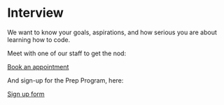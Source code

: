 # Interview

We want to know your goals, aspirations, and how serious you are about learning how to code. 

Meet with one of our staff to get the nod:  

[Book an appointment](https://operationspark-prep.youcanbook.me/)

And sign-up for the Prep Program, here:  

[Sign up form](https://docs.google.com/forms/d/1Tcv5tMMLUU3sA59cV2Q-5DrO8G4M4ufhi1dukoOZ8kM/viewform?usp=send_form)
